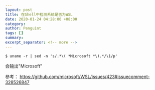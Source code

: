 ```yaml
---
layout: post
title: 在Shell中检测系统是否为WSL
date: 2020-01-24 04:28:00 +08:00 
category: 
author: Penguint
tags: []
summary: 
excerpt_separator: <!-- more -->
---
```

<!-- more -->

```shell
$ uname -r | sed -n 's/.*\( *Microsoft *\).*/\1/p'
```
会输出"Microsoft"

参考：
https://github.com/microsoft/WSL/issues/423#issuecomment-328526847
